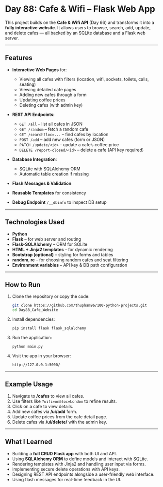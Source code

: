 # Day 88: Cafe & Wifi – Flask Web App

This project builds on the **Cafe & Wifi API** (Day 66) and transforms it into a **fully interactive website**. It allows users to browse, search, add, update, and delete cafes — all backed by an SQLite database and a Flask web server.

---

## Features

* **Interactive Web Pages** for:

  * Viewing all cafes with filters (location, wifi, sockets, toilets, calls, seating)
  * Viewing detailed cafe pages
  * Adding new cafes through a form
  * Updating coffee prices
  * Deleting cafes (with admin key)
* **REST API Endpoints**:

  * `GET /all` – list all cafes in JSON
  * `GET /random` – fetch a random cafe
  * `GET /search?loc=...` – find cafes by location
  * `POST /add` – add new cafes (form or JSON)
  * `PATCH /update/<id>` – update a cafe’s coffee price
  * `DELETE /report-closed/<id>` – delete a cafe (API key required)
* **Database Integration**:

  * SQLite with SQLAlchemy ORM
  * Automatic table creation if missing
* **Flash Messages & Validation**
* **Reusable Templates** for consistency
* **Debug Endpoint** `/__dbinfo` to inspect DB setup

---

## Technologies Used

* **Python**
* **Flask** – for web server and routing
* **Flask-SQLAlchemy** – ORM for SQLite
* **HTML + Jinja2 templates** – for dynamic rendering
* **Bootstrap (optional)** – styling for forms and tables
* **random, re** – for choosing random cafes and seat filtering
* **Environment variables** – API key & DB path configuration

---

## How to Run

1. Clone the repository or copy the code:

   ```bash
   git clone https://github.com/thupham96/100-python-projects.git
   cd Day88_Cafe_Website
   ```

2. Install dependencies:

   ```bash
   pip install flask flask_sqlalchemy
   ```

3. Run the application:

   ```bash
   python main.py
   ```

4. Visit the app in your browser:

   ```
   http://127.0.0.1:5000/
   ```

---

## Example Usage

1. Navigate to **/cafes** to view all cafes.
2. Use filters like `?wifi=on&loc=London` to refine results.
3. Click on a cafe to view details.
4. Add new cafes via **/ui/add** form.
5. Update coffee prices from the cafe detail page.
6. Delete cafes via **/ui/delete/<id>** with the admin key.

---

## What I Learned

* Building a **full CRUD Flask app** with both UI and API.
* Using **SQLAlchemy ORM** to define models and interact with SQLite.
* Rendering templates with Jinja2 and handling user input via forms.
* Implementing secure delete operations with API keys.
* Designing REST API endpoints alongside a user-friendly web interface.
* Using flash messages for real-time feedback in the UI.
